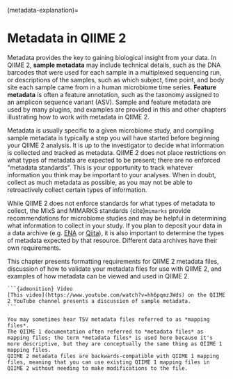 (metadata-explanation)=
# Metadata in QIIME 2

Metadata provides the key to gaining biological insight from your data.
In QIIME 2, **sample metadata** may include technical details, such as the DNA barcodes that were used for each sample in a multiplexed sequencing run, or descriptions of the samples, such as which subject, time point, and body site each sample came from in a human microbiome time series.
**Feature metadata** is often a feature annotation, such as the taxonomy assigned to an amplicon sequence variant (ASV).
Sample and feature metadata are used by many plugins, and examples are provided in this and other chapters illustrating how to work with metadata in QIIME 2.

Metadata is usually specific to a given microbiome study, and compiling sample metadata is typically a step you will have started before beginning your QIIME 2 analysis.
It is up to the investigator to decide what information is collected and tracked as metadata.
QIIME 2 does not place restrictions on what types of metadata are expected to be present; there are no enforced "metadata standards".
This is your opportunity to track whatever information you think may be important to your analyses.
When in doubt, collect as much metadata as possible, as you may not be able to retroactively collect certain types of information.

While QIIME 2 does not enforce standards for what types of metadata to collect, the MIxS and MIMARKS standards {cite}`mimarks` provide recommendations for microbiome studies and may be helpful in determining what information to collect in your study.
If you plan to deposit your data in a data archive (e.g. [ENA](https://www.ebi.ac.uk/ena) or [Qiita](https://qiita.ucsd.edu/)), it is also important to determine the types of metadata expected by that resource. Different data archives have their own requirements.

This chapter presents formatting requirements for QIIME 2 metadata files, discussion of how to validate your metadata files for use with QIIME 2, and examples of how metadata can be viewed and used in QIIME 2.

````{margin}
```{admonition} Video
[This video](https://www.youtube.com/watch?v=hh6pqmzJWds) on the QIIME 2 YouTube channel presents a discussion of sample metadata.
```
````

```{admonition} Jargon: metadata files or mapping files?
You may sometimes hear TSV metadata files referred to as *mapping files*.
The QIIME 1 documentation often referred to *metadata files* as mapping files; the term *metadata files* is used here because it's more descriptive, but they are conceptually the same thing as QIIME 1 mapping files.
QIIME 2 metadata files are backwards-compatible with QIIME 1 mapping files, meaning that you can use existing QIIME 1 mapping files in QIIME 2 without needing to make modifications to the file.
```